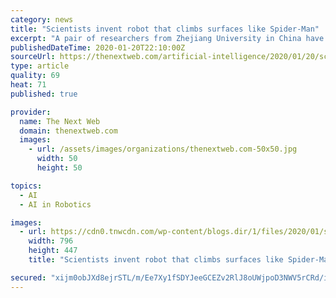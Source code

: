 ```yaml
---
category: news
title: "Scientists invent robot that climbs surfaces like Spider-Man"
excerpt: "A pair of researchers from Zhejiang University in China have developed a device that allows humans or robots to scale walls like the Amazing Spider-Man. Researchers Xin Li and Kaige Shi developed a novel vaccuum suction unit capable of gripping rough, uneven surfaces. Until recently, if you wanted to suction-cup your way up a wall it’d have ..."
publishedDateTime: 2020-01-20T22:10:00Z
sourceUrl: https://thenextweb.com/artificial-intelligence/2020/01/20/scientists-invent-robot-that-climbs-surfaces-like-spider-man/
type: article
quality: 69
heat: 71
published: true

provider:
  name: The Next Web
  domain: thenextweb.com
  images:
    - url: /assets/images/organizations/thenextweb.com-50x50.jpg
      width: 50
      height: 50

topics:
  - AI
  - AI in Robotics

images:
  - url: https://cdn0.tnwcdn.com/wp-content/blogs.dir/1/files/2020/01/spiderfeat-796x447.jpg
    width: 796
    height: 447
    title: "Scientists invent robot that climbs surfaces like Spider-Man"

secured: "xijm0obJXd8ejrSTL/m/Ee7Xy1fSDYJeeGCEZv2RlJ8oUWjpoD3NWV5rCRd/i73oiHPVbZB/LdFmEIwKVptG+1bapRHl4FNDNWh4FXMBk4nPZyUHTTLk9loo46VhDyGo9WPL6h2+011r4V44sUqLSDjG2tNOCjcXhXC16flaMJoL9LhuHAtW97JQr4fvfKbjmOseSj8DkLmBQsH3BJiqWe+NVw6oNjkphvJyfmhbdy1ZQX0dkbkjvKYop8sj4AHc5Xaw7OayyOh4wTGgrc8+F5KFaN2X9CE+nSORFaqVmRg=;AQKToaCC0eUIDSijPDEwZA=="
---
```


